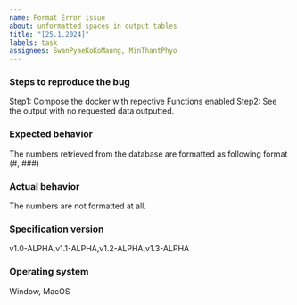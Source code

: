 ```yaml
---
name: Format Error issue
about: unformatted spaces in output tables
title: "[25.1.2024]"
labels: task
assignees: SwanPyaeKoKoMaung, MinThantPhyo
---
```


### Steps to reproduce the bug
Step1: Compose the docker with repective Functions enabled
Step2: See the output with no requested data outputted.

### Expected behavior
The numbers retrieved from the database are formatted as following format (#, ###)

### Actual behavior
The numbers are not formatted at all.

### Specification version
v1.0-ALPHA,v1.1-ALPHA,v1.2-ALPHA,v1.3-ALPHA

### Operating system
Window, MacOS
